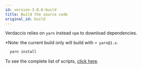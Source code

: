 ```yaml
---
id: version-3.8.6-build
title: Build the source code
original_id: build
---
```


Verdaccio relies on `yarn` instead `npm` to download dependencies.

*Note: the current build only will build with `➜ yarn@1.x`.

```bash
  yarn install
```

To see the complete list of scripts, [click here](https://github.com/verdaccio/verdaccio/wiki/Build-Source-Code).